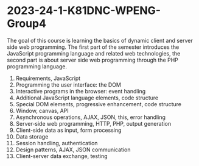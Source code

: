 # 2023-24-1-K81DNC-WPENG-Group4

The goal of this course is learning the basics of dynamic client and server side web programming. The first part of the semester introduces the JavaScript programming language and related web technologies, the second part is about server side web programming through the PHP programming language.

1. Requirements, JavaScript
2. Programming the user interface: the DOM
3. Interactive programs in the browser: event handling
4. Additional JavaScript language elements, code structure
5. Special DOM elements, progressive enhancement, code structure
6. Window, canvas, API
7. Asynchronous operations, AJAX, JSON, this, error handling
8. Server-side web programming, HTTP, PHP, output generation
9. Client-side data as input, form processing
10. Data storage
11. Session handling, authentication
12. Design patterns, AJAX, JSON communication
13. Client-server data exchange, testing
